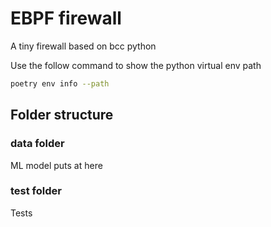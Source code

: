 # EBPF firewall

A tiny firewall based on bcc python

Use the follow command to show the python virtual env path

```bash
poetry env info --path
```

## Folder structure

### data folder

ML model puts at here

### test folder

Tests
